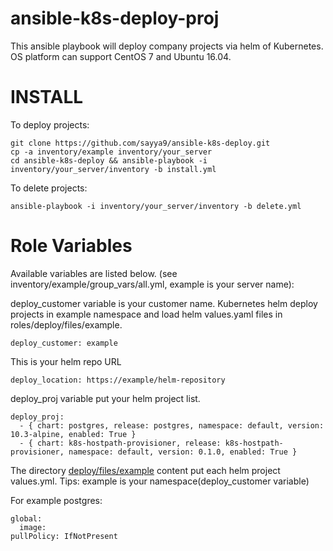 # ansible-k8s-deploy-proj
This ansible playbook will deploy company projects via helm of Kubernetes. OS platform can support CentOS 7 and Ubuntu 16.04.

INSTALL
=======

To deploy projects:

```
git clone https://github.com/sayya9/ansible-k8s-deploy.git
cp -a inventory/example inventory/your_server
cd ansible-k8s-deploy && ansible-playbook -i inventory/your_server/inventory -b install.yml
```

To delete projects:

```
ansible-playbook -i inventory/your_server/inventory -b delete.yml
```

Role Variables
=======
Available variables are listed below. (see inventory/example/group_vars/all.yml, example is your server name):

deploy_customer variable is your customer name. Kubernetes helm deploy projects in example namespace and load helm values.yaml files in roles/deploy/files/example.

```deploy_customer: example```


This is your helm repo URL

```
deploy_location: https://example/helm-repository
```

deploy_proj variable put your helm project list.

```
deploy_proj:
  - { chart: postgres, release: postgres, namespace: default, version: 10.3-alpine, enabled: True }
  - { chart: k8s-hostpath-provisioner, release: k8s-hostpath-provisioner, namespace: default, version: 0.1.0, enabled: True }
```

The directory [deploy/files/example](https://github.com/sayya9/ansible-k8s-deploy-proj/tree/master/roles/deploy/files/example) content put each helm project values.yml. Tips: example is your namespace(deploy_customer variable)

For example postgres:
```
global:
  image:
pullPolicy: IfNotPresent
```
